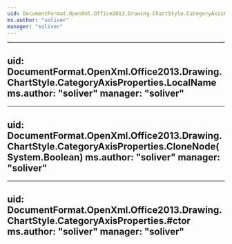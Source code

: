 ```yaml
---
uid: DocumentFormat.OpenXml.Office2013.Drawing.ChartStyle.CategoryAxisProperties
ms.author: "soliver"
manager: "soliver"
---
```


---
uid: DocumentFormat.OpenXml.Office2013.Drawing.ChartStyle.CategoryAxisProperties.LocalName
ms.author: "soliver"
manager: "soliver"
---

---
uid: DocumentFormat.OpenXml.Office2013.Drawing.ChartStyle.CategoryAxisProperties.CloneNode(System.Boolean)
ms.author: "soliver"
manager: "soliver"
---

---
uid: DocumentFormat.OpenXml.Office2013.Drawing.ChartStyle.CategoryAxisProperties.#ctor
ms.author: "soliver"
manager: "soliver"
---
